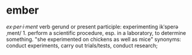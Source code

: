 ember
=====

*ex·per·i·ment*
verb
gerund or present participle: experimenting
ikˈsperəˌment/
1.
perform a scientific procedure, esp. in a laboratory, to determine something.
"she experimented on chickens as well as mice"
synonyms: conduct experiments, carry out trials/tests, conduct research;
